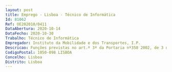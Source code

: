 ```yaml
--- 
layout: post
title: Emprego - Lisboa - Técnico de Informática
Id: 81062
Ref: OE202010/0411
DataAbertura: 2020-10-14
DataFecho: 2020-10-30
Trabalho: Técnico de Informática
Empregador: Instituto da Mobilidade e dos Transportes, I.P.
Descricao: Funções previstas no art.º 3º da Portaria nº358 2002, de 3 de Abril, e especificamente no âmbito das competências do Departamento de Tecnologias de Informação e Comunicação, designadamente • Prestar suporte técnico e formação aos demais serviços, tendo em vista a melhor operacionalização e exploração das potencialidades dos recursos e tecnologias de informação disponíveis • Instalação e configuração de computadores, isolados ou em rede, periféricos e respetivo software local ou remotamente • Suporte helpdesk em IT hardware, software e rede • Identificação e diagnóstico de falhas no parque de hardware e de cópia impressão digitalização • Diagnóstico e resolução de problemas na utilização das aplicações utilizadas • Gestão de updates, pacthes, anti vírus, entre outros • Seleccionar e implementar software adequado a partir da avaliação das necessidades dos utilizadores.
CodigoPostal: 1050-098 LISBOA
Concelho: Lisboa
Distrito: Lisboa
--- 
```

